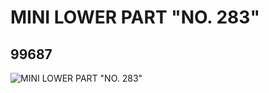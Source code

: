 # MINI LOWER PART "NO. 283"
## 99687
![MINI LOWER PART "NO. 283"](https://lc-www-live-s.legocdn.com/media/bricks/5/2/4652082.jpg)